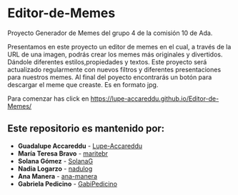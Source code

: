 # Editor-de-Memes
Proyecto Generador de Memes del grupo 4 de la comisión 10 de Ada.

Presentamos en este proyecto un editor de memes en el cual, a través de la URL de una imagen, podrás crear los memes más originales y divertidos. Dándole diferentes estilos,propiedades y textos.
Este proyecto será actualizado regularmente con nuevos filtros y diferentes presentaciones para nuestros memes.
Al final del poyecto encontrarás un botón para descargar el meme que creaste. Es en formato jpg. 

Para comenzar has click en https://lupe-accareddu.github.io/Editor-de-Memes/

## Este repositorio es mantenido por:

* **Guadalupe Accareddu**  - [Lupe-Accareddu](https://github.com/Lupe-Accareddu)
* **María Teresa Bravo** - [maritebr](https://github.com/maritebr)
* **Solana Gómez** - [SolanaG](https://github.com/SolanaG)
* **Nadia Logarzo** - [nadulog](https://github.com/nadulog)
* **Ana Manera** - [ana-manera](https://github.com/ana-manera)
* **Gabriela Pedicino** - [GabiPedicino](https://github.com/GabiPedicino)

